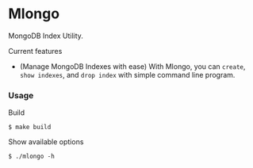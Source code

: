 # Mlongo

MongoDB Index Utility.

Current features

- (Manage MongoDB Indexes with ease) With Mlongo, you can `create`, `show indexes`, and `drop index` with simple command line program.

### Usage

Build
```shell
$ make build
```

Show available options
```shell
$ ./mlongo -h
```